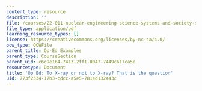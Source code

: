 ```yaml
---
content_type: resource
description: ''
file: /courses/22-011-nuclear-engineering-science-systems-and-society-spring-2020/773f233417b3cdcca5e5781ed132443c_MIT22_011S20_X-Ray_Op_Ed.pdf
file_type: application/pdf
learning_resource_types: []
license: https://creativecommons.org/licenses/by-nc-sa/4.0/
ocw_type: OCWFile
parent_title: Op-Ed Examples
parent_type: CourseSection
parent_uid: c6c9e164-7413-2ff1-0047-7449c617ca5e
resourcetype: Document
title: 'Op Ed: To X-ray or not to X-ray? That is the question'
uid: 773f2334-17b3-cdcc-a5e5-781ed132443c
---
```

